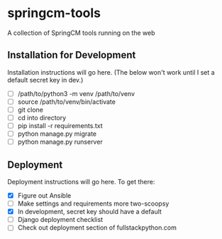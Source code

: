 # springcm-tools
A collection of SpringCM tools running on the web

## Installation for Development
Installation instructions will go here. 
(The below won't work until I set a default secret key in dev.)
- [ ] /path/to/python3 -m venv /path/to/venv
- [ ] source /path/to/venv/bin/activate
- [ ] git clone
- [ ] cd into directory
- [ ] pip install -r requirements.txt
- [ ] python manage.py migrate
- [ ] python manage.py runserver

## Deployment
Deployment instructions will go here. To get there:
- [x] Figure out Ansible
- [ ] Make settings and requirements more two-scoopsy
- [x] In development, secret key should have a default
- [ ] Django deployment checklist
- [ ] Check out deployment section of fullstackpython.com
